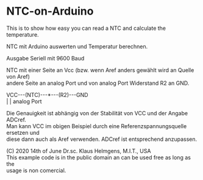 # NTC-on-Arduino
This is to show how easy you can read a NTC and calculate the temperature.

NTC mit Arduino auswerten und Temperatur berechnen.                                 
 
Ausgabe Seriell mit 9600 Baud                                                         
 
NTC mit einer Seite an Vcc (bzw. wenn Aref anders gewählt wird an Quelle von Aref)   
andere Seite an analog Port und von analog Port Widerstand R2 an GND.                 
 
VCC---(NTC)---*---(R2)---GND                                                          
              |
              |
          analog Port
 
Die Genauigkeit ist abhängig von der Stabilität von VCC und der Angabe ADCref.        
Man kann VCC im obigen Beispiel durch eine Referenzspannungsquelle ersetzen und    
diese dann auch als Aref verwenden. ADCref ist entsprechend anzupassen.             
 
(C) 2020 14th of June   Dr.sc. Klaus Helmgens, M.I.T., USA                           
This example code is in the public domain an can be used free as long as the         
usage is non comercial.
